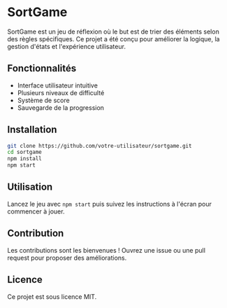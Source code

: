 # SortGame

SortGame est un jeu de réflexion où le but est de trier des éléments selon des règles spécifiques. Ce projet a été conçu pour améliorer la logique, la gestion d'états et l'expérience utilisateur.

## Fonctionnalités

- Interface utilisateur intuitive
- Plusieurs niveaux de difficulté
- Système de score
- Sauvegarde de la progression

## Installation

```bash
git clone https://github.com/votre-utilisateur/sortgame.git
cd sortgame
npm install
npm start
```

## Utilisation

Lancez le jeu avec `npm start` puis suivez les instructions à l'écran pour commencer à jouer.

## Contribution

Les contributions sont les bienvenues ! Ouvrez une issue ou une pull request pour proposer des améliorations.

## Licence

Ce projet est sous licence MIT.

